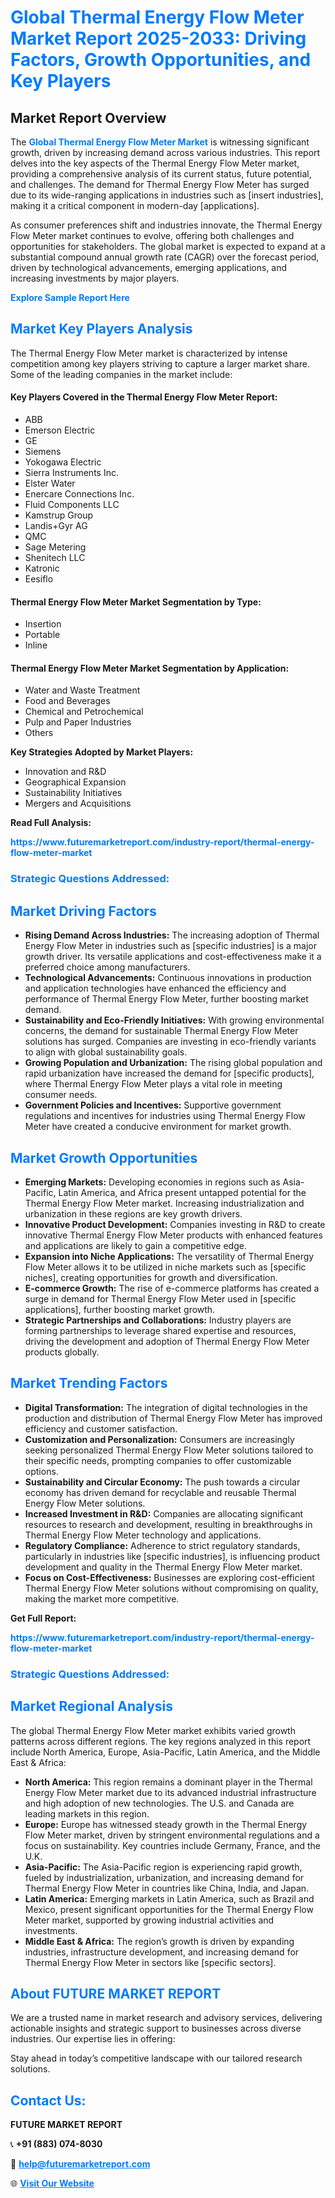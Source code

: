 <h1 style="color: #007BFF;">Global Thermal Energy Flow Meter Market Report 2025-2033: Driving Factors, Growth Opportunities, and Key Players</h1>

<section id="overview">
<h2>Market Report Overview</h2>
<p>The <a href="https://www.futuremarketreport.com/industry-report/thermal-energy-flow-meter-market" style="color: #007BFF; text-decoration: none;"><strong>Global Thermal Energy Flow Meter Market</strong></a> is witnessing significant growth, driven by increasing demand across various industries. This report delves into the key aspects of the Thermal Energy Flow Meter market, providing a comprehensive analysis of its current status, future potential, and challenges. The demand for Thermal Energy Flow Meter has surged due to its wide-ranging applications in industries such as [insert industries], making it a critical component in modern-day [applications].</p>
<p>As consumer preferences shift and industries innovate, the Thermal Energy Flow Meter market continues to evolve, offering both challenges and opportunities for stakeholders. The global market is expected to expand at a substantial compound annual growth rate (CAGR) over the forecast period, driven by technological advancements, emerging applications, and increasing investments by major players.</p>
</section>

<section id="overview">
<p><a href="https://www.futuremarketreport.com/request-sample/reportId=57697" style="color: #007BFF; text-decoration: none;"><strong>Explore Sample Report Here</strong></a></p>
</section>

<section id="key-players">
<h2 style="color: #007BFF;">Market Key Players Analysis</h2>
<p>The Thermal Energy Flow Meter market is characterized by intense competition among key players striving to capture a larger market share. Some of the leading companies in the market include:</p>
<h4>Key Players Covered in the Thermal Energy Flow Meter Report:</h4>
<ul><li>ABB</li><li>Emerson Electric</li><li>GE</li><li>Siemens</li><li>Yokogawa Electric</li><li>Sierra Instruments Inc.</li><li>Elster Water</li><li>Enercare Connections Inc.</li><li>Fluid Components LLC</li><li>Kamstrup Group</li><li>Landis+Gyr AG</li><li>QMC</li><li>Sage Metering</li><li>Shenitech LLC</li><li>Katronic</li><li>Eesiflo</li></ul>
<h4>Thermal Energy Flow Meter Market Segmentation by Type:</h4>
<ul><li>Insertion</li><li>Portable</li><li>Inline</li></ul>

<h4>Thermal Energy Flow Meter Market Segmentation by Application:</h4>
<ul><li>Water and Waste Treatment</li><li>Food and Beverages</li><li>Chemical and Petrochemical</li><li>Pulp and Paper Industries</li><li>Others</li></ul>
<p><strong>Key Strategies Adopted by Market Players:</strong></p>
<ul>
<li>Innovation and R&D</li>
<li>Geographical Expansion</li>
<li>Sustainability Initiatives</li>
<li>Mergers and Acquisitions</li>
</ul>
</section>

<section>
<p><strong>Read Full Analysis: </strong></p><a href="https://www.futuremarketreport.com/industry-report/thermal-energy-flow-meter-market" style="color: #007BFF; text-decoration: none;"><strong>https://www.futuremarketreport.com/industry-report/thermal-energy-flow-meter-market</strong></a>
<h3 style="color: #007BFF;">Strategic Questions Addressed:</h3>
</section>

<section id="driving-factors">
<h2 style="color: #007BFF;">Market Driving Factors</h2>
<ul>
<li><strong>Rising Demand Across Industries:</strong> The increasing adoption of Thermal Energy Flow Meter in industries such as [specific industries] is a major growth driver. Its versatile applications and cost-effectiveness make it a preferred choice among manufacturers.</li>
<li><strong>Technological Advancements:</strong> Continuous innovations in production and application technologies have enhanced the efficiency and performance of Thermal Energy Flow Meter, further boosting market demand.</li>
<li><strong>Sustainability and Eco-Friendly Initiatives:</strong> With growing environmental concerns, the demand for sustainable Thermal Energy Flow Meter solutions has surged. Companies are investing in eco-friendly variants to align with global sustainability goals.</li>
<li><strong>Growing Population and Urbanization:</strong> The rising global population and rapid urbanization have increased the demand for [specific products], where Thermal Energy Flow Meter plays a vital role in meeting consumer needs.</li>
<li><strong>Government Policies and Incentives:</strong> Supportive government regulations and incentives for industries using Thermal Energy Flow Meter have created a conducive environment for market growth.</li>
</ul>
</section>

<section id="growth-opportunities">
<h2 style="color: #007BFF;">Market Growth Opportunities</h2>
<ul>
<li><strong>Emerging Markets:</strong> Developing economies in regions such as Asia-Pacific, Latin America, and Africa present untapped potential for the Thermal Energy Flow Meter market. Increasing industrialization and urbanization in these regions are key growth drivers.</li>
<li><strong>Innovative Product Development:</strong> Companies investing in R&D to create innovative Thermal Energy Flow Meter products with enhanced features and applications are likely to gain a competitive edge.</li>
<li><strong>Expansion into Niche Applications:</strong> The versatility of Thermal Energy Flow Meter allows it to be utilized in niche markets such as [specific niches], creating opportunities for growth and diversification.</li>
<li><strong>E-commerce Growth:</strong> The rise of e-commerce platforms has created a surge in demand for Thermal Energy Flow Meter used in [specific applications], further boosting market growth.</li>
<li><strong>Strategic Partnerships and Collaborations:</strong> Industry players are forming partnerships to leverage shared expertise and resources, driving the development and adoption of Thermal Energy Flow Meter products globally.</li>
</ul>
</section>

<section id="trending-factors">
<h2 style="color: #007BFF;">Market Trending Factors</h2>
<ul>
<li><strong>Digital Transformation:</strong> The integration of digital technologies in the production and distribution of Thermal Energy Flow Meter has improved efficiency and customer satisfaction.</li>
<li><strong>Customization and Personalization:</strong> Consumers are increasingly seeking personalized Thermal Energy Flow Meter solutions tailored to their specific needs, prompting companies to offer customizable options.</li>
<li><strong>Sustainability and Circular Economy:</strong> The push towards a circular economy has driven demand for recyclable and reusable Thermal Energy Flow Meter solutions.</li>
<li><strong>Increased Investment in R&D:</strong> Companies are allocating significant resources to research and development, resulting in breakthroughs in Thermal Energy Flow Meter technology and applications.</li>
<li><strong>Regulatory Compliance:</strong> Adherence to strict regulatory standards, particularly in industries like [specific industries], is influencing product development and quality in the Thermal Energy Flow Meter market.</li>
<li><strong>Focus on Cost-Effectiveness:</strong> Businesses are exploring cost-efficient Thermal Energy Flow Meter solutions without compromising on quality, making the market more competitive.</li>
</ul>
</section>

<section>
<p><strong>Get Full Report: </strong></p><a href="https://www.futuremarketreport.com/industry-report/thermal-energy-flow-meter-market" style="color: #007BFF; text-decoration: none;"><strong>https://www.futuremarketreport.com/industry-report/thermal-energy-flow-meter-market</strong></a>
<h3 style="color: #007BFF;">Strategic Questions Addressed:</h3>
</section>


<section id="regional-analysis">
<h2 style="color: #007BFF;">Market Regional Analysis</h2>
<p>The global Thermal Energy Flow Meter market exhibits varied growth patterns across different regions. The key regions analyzed in this report include North America, Europe, Asia-Pacific, Latin America, and the Middle East & Africa:</p>
<ul>
<li><strong>North America:</strong> This region remains a dominant player in the Thermal Energy Flow Meter market due to its advanced industrial infrastructure and high adoption of new technologies. The U.S. and Canada are leading markets in this region.</li>
<li><strong>Europe:</strong> Europe has witnessed steady growth in the Thermal Energy Flow Meter market, driven by stringent environmental regulations and a focus on sustainability. Key countries include Germany, France, and the U.K.</li>
<li><strong>Asia-Pacific:</strong> The Asia-Pacific region is experiencing rapid growth, fueled by industrialization, urbanization, and increasing demand for Thermal Energy Flow Meter in countries like China, India, and Japan.</li>
<li><strong>Latin America:</strong> Emerging markets in Latin America, such as Brazil and Mexico, present significant opportunities for the Thermal Energy Flow Meter market, supported by growing industrial activities and investments.</li>
<li><strong>Middle East & Africa:</strong> The region’s growth is driven by expanding industries, infrastructure development, and increasing demand for Thermal Energy Flow Meter in sectors like [specific sectors].</li>
</ul>
</section>

<footer>
<h2 style="color: #007BFF;">About FUTURE MARKET REPORT</h2>
<p>We are a trusted name in market research and advisory services, delivering actionable insights and strategic support to businesses across diverse industries. Our expertise lies in offering:</p>

<p>Stay ahead in today’s competitive landscape with our tailored research solutions.</p>

<h2 style="color: #007BFF;">Contact Us:</h2>
<p><strong>FUTURE MARKET REPORT</strong></p>
<p>📞 <strong>+91 (883) 074-8030</strong></p>
<p>📧 <strong><a href="mailto:help@futuremarketreport.com" style="color: #007BFF;">help@futuremarketreport.com</a></strong></p>
<p>🌐 <strong><a href="https://www.futuremarketreport.com/" style="color: #007BFF;">Visit Our Website</a></strong></p>
</footer>